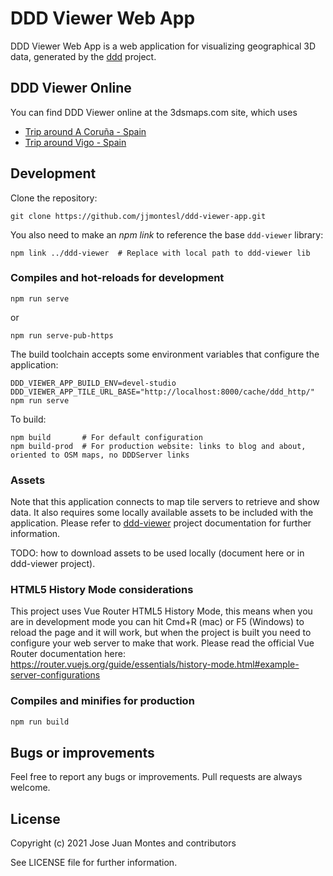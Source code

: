 # DDD Viewer Web App

DDD Viewer Web App is a web application for visualizing geographical 3D data,
generated by the [ddd](https://github.com/jjmontesl/ddd) project.

## DDD Viewer Online

You can find DDD Viewer online at the 3dsmaps.com site, which uses

- [Trip around A Coruña - Spain](https://3dsmaps.com/play/?u=/trips/acoruna-menhires.json&sb=@dynamic&@43.3861094,-8.4069793,84a,35y,127.1h,94.38t)
- [Trip around Vigo - Spain](https://3dsmaps.com/play/?u=/trips/vigo-castro.json&@42.2317848,-8.7279656,131a,35y,28.9h,51.29t)


## Development

Clone the repository:

    git clone https://github.com/jjmontesl/ddd-viewer-app.git

You also need to make an _npm link_ to reference the base `ddd-viewer` library:

    npm link ../ddd-viewer  # Replace with local path to ddd-viewer lib

### Compiles and hot-reloads for development

    npm run serve

or

    npm run serve-pub-https

The build toolchain accepts some environment variables that configure the application:

    DDD_VIEWER_APP_BUILD_ENV=devel-studio DDD_VIEWER_APP_TILE_URL_BASE="http://localhost:8000/cache/ddd_http/" npm run serve

To build:

    npm build       # For default configuration
    npm build-prod  # For production website: links to blog and about, oriented to OSM maps, no DDDServer links

### Assets

Note that this application connects to map tile servers to retrieve and show data. It also requires
some locally available assets to be included with the application. Please refer to
[ddd-viewer](https://github.com/jjmontesl/ddd-viewer) project documentation for further information.

TODO: how to download assets to be used locally (document here or in ddd-viewer project).


### HTML5 History Mode considerations

This project uses Vue Router HTML5 History Mode, this means when you are in development mode you can hit Cmd+R (mac) or F5 (Windows) to reload the page and it will work, but when the project is built you need to configure your web server to make that work. Please read the official Vue Router documentation here: <https://router.vuejs.org/guide/essentials/history-mode.html#example-server-configurations>


### Compiles and minifies for production

```bash
npm run build
```

## Bugs or improvements

Feel free to report any bugs or improvements. Pull requests are always welcome.


## License

Copyright (c) 2021 Jose Juan Montes and contributors

See LICENSE file for further information.




